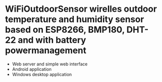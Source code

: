 # WiFiOutdoorSensor wirelles outdoor temperature and humidity sensor based on ESP8266, BMP180, DHT-22 and with battery powermanagement


- Web server and simple web interface
- Android application
- Windows desktop application
